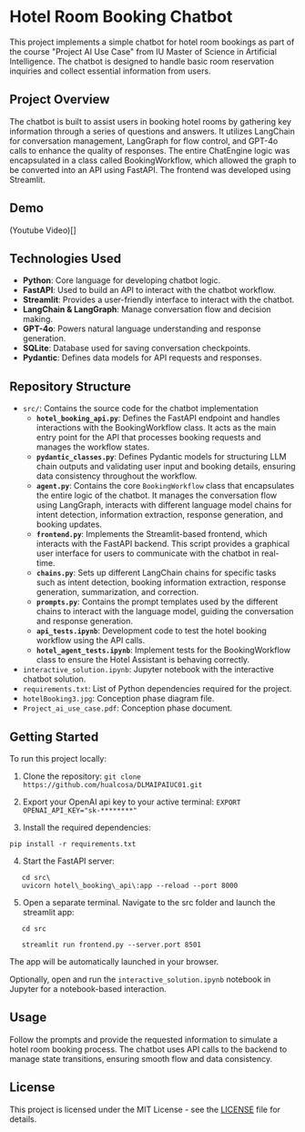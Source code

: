 # Hotel Room Booking Chatbot

This project implements a simple chatbot for hotel room bookings as part of the course "Project AI Use Case" from IU Master of Science in Artificial Intelligence. The chatbot is designed to handle basic room reservation inquiries and collect essential information from users.

## Project Overview

The chatbot is built to assist users in booking hotel rooms by gathering key information through a series of questions and answers. It utilizes LangChain for conversation management, LangGraph for flow control, and GPT-4o calls to enhance the quality of responses. The entire ChatEngine logic was encapsulated in a class called BookingWorkflow, which allowed the graph to be converted into an API using FastAPI. The frontend was developed using Streamlit.

## Demo
(Youtube Video)[]

## Technologies Used

- **Python**: Core language for developing chatbot logic.
- **FastAPI**: Used to build an API to interact with the chatbot workflow.
- **Streamlit**: Provides a user-friendly interface to interact with the chatbot.
- **LangChain & LangGraph**: Manage conversation flow and decision making.
- **GPT-4o**: Powers natural language understanding and response generation.
- **SQLite**: Database used for saving conversation checkpoints.
- **Pydantic**: Defines data models for API requests and responses.

## Repository Structure

- `src/`: Contains the source code for the chatbot implementation
  - **`hotel_booking_api.py`**: Defines the FastAPI endpoint and handles interactions with the BookingWorkflow class. It acts as the main entry point for the API that processes booking requests and manages the workflow states.
  - **`pydantic_classes.py`**: Defines Pydantic models for structuring LLM chain outputs and validating user input and booking details, ensuring data consistency throughout the workflow.
  - **`agent.py`**: Contains the core `BookingWorkflow` class that encapsulates the entire logic of the chatbot. It manages the conversation flow using LangGraph, interacts with different language model chains for intent detection, information extraction, response generation, and booking updates.
  - **`frontend.py`**: Implements the Streamlit-based frontend, which interacts with the FastAPI backend. This script provides a graphical user interface for users to communicate with the chatbot in real-time.
  - **`chains.py`**: Sets up different LangChain chains for specific tasks such as intent detection, booking information extraction, response generation, summarization, and correction.
  - **`prompts.py`**: Contains the prompt templates used by the different chains to interact with the language model, guiding the conversation and response generation.
  - **`api_tests.ipynb`**: Development code to test the hotel booking workflow using the API calls.
  - **`hotel_agent_tests.ipynb`**: Implement tests for the BookingWorkflow class to ensure the Hotel Assistant is behaving correctly.
- `interactive_solution.ipynb`: Jupyter notebook with the interactive chatbot solution.
- `requirements.txt`: List of Python dependencies required for the project.
- `hotelBooking3.jpg`: Conception phase diagram file.
- `Project_ai_use_case.pdf`: Conception phase document.

## Getting Started

To run this project locally:

1. Clone the repository:
   `git clone https://github.com/hualcosa/DLMAIPAIUC01.git`

2. Export your OpenAI api key to your active terminal:
   `EXPORT OPENAI_API_KEY="sk-********"`

3. Install the required dependencies:

  `pip install -r requirements.txt`

4. Start the FastAPI server:
```
   cd src\
   uvicorn hotel\_booking\_api\:app --reload --port 8000
```
5. Open a separate terminal. Navigate to the src folder and launch the streamlit app:
```
   cd src

   streamlit run frontend.py --server.port 8501
```
The app will be automatically launched in your browser.

Optionally, open and run the `interactive_solution.ipynb` notebook in Jupyter for a notebook-based interaction. 

## Usage

Follow the prompts and provide the requested information to simulate a hotel room booking process. The chatbot uses API calls to the backend to manage state transitions, ensuring smooth flow and data consistency.

## License

This project is licensed under the MIT License - see the [LICENSE](LICENSE) file for details.
